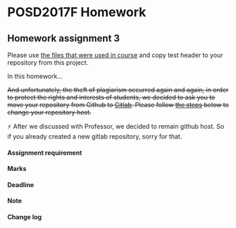# POSD2017F Homework

## Homework assignment 3

Please use [the files that were used in course](https://github.com/yccheng66/posd2017f) and copy test header to your repository from this project. 

In this homework...

~~And unfortunately, the theft of plagiarism occurred again and again, in order to protect the rights and interests of students, we decided to ask you to move your repository from Github to [Gitlab](https://gitlab.com). Please follow [the steps](https://github.com/posd2017f/homework#setup-gitlab-repository) below to change your repository host.~~

:zap: After we discussed with Professor, we decided to remain github host. So if you already created a new gitlab repository, sorry for that.

#### Assignment requirement

#### Marks

#### Deadline

#### Note


#### Change log
